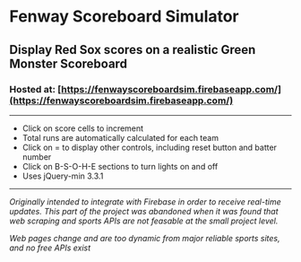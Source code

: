 # Fenway Scoreboard Simulator
## Display Red Sox scores on a realistic Green Monster Scoreboard
### Hosted at: [https://fenwayscoreboardsim.firebaseapp.com/](https://fenwayscoreboardsim.firebaseapp.com/)
---
+ Click on score cells to increment
+ Total runs are automatically calculated for each team
+ Click on = to display other controls, including reset button and batter number
+ Click on B-S-O-H-E sections to turn lights on and off
+ Uses jQuery-min 3.3.1

---


*Originally intended to integrate with Firebase in order to receive real-time updates. This part of the project was abandoned when it was found that web scraping and sports APIs are not feasable at the small project level.*

*Web pages change and are too dynamic from major reliable sports sites, and no free APIs exist*

